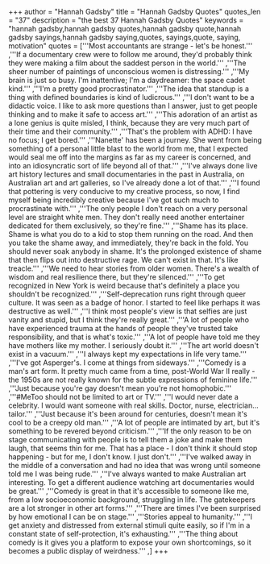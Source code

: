 +++
author = "Hannah Gadsby"
title = "Hannah Gadsby Quotes"
quotes_len = "37"
description = "the best 37 Hannah Gadsby Quotes"
keywords = "hannah gadsby,hannah gadsby quotes,hannah gadsby quote,hannah gadsby sayings,hannah gadsby saying,quotes, sayings,quote, saying, motivation"
quotes = ['''Most accountants are strange - let's be honest.''' ,'''If a documentary crew were to follow me around, they'd probably think they were making a film about the saddest person in the world.''' ,'''The sheer number of paintings of unconscious women is distressing.''' ,'''My brain is just so busy. I'm inattentive; I'm a daydreamer: the space cadet kind.''' ,'''I'm a pretty good procrastinator.''' ,'''The idea that standup is a thing with defined boundaries is kind of ludicrous.''' ,'''I don't want to be a didactic voice. I like to ask more questions than I answer, just to get people thinking and to make it safe to access art.''' ,'''This adoration of an artist as a lone genius is quite misled, I think, because they are very much part of their time and their community.''' ,'''That's the problem with ADHD: I have no focus; I get bored.''' ,'''Nanette' has been a journey. She went from being something of a personal little blast to the world from me, that I expected would seal me off into the margins as far as my career is concerned, and into an idiosyncratic sort of life beyond all of that.''' ,'''I've always done live art history lectures and small documentaries in the past in Australia, on Australian art and art galleries, so I've already done a lot of that.''' ,'''I found that pottering is very conducive to my creative process, so now, I find myself being incredibly creative because I've got such much to procrastinate with.''' ,'''The only people I don't reach on a very personal level are straight white men. They don't really need another entertainer dedicated for them exclusively, so they're fine.''' ,'''Shame has its place. Shame is what you do to a kid to stop them running on the road. And then you take the shame away, and immediately, they're back in the fold. You should never soak anybody in shame. It's the prolonged existence of shame that then flips out into destructive rage. We can't exist in that. It's like treacle.''' ,'''We need to hear stories from older women. There's a wealth of wisdom and real resilience there, but they're silenced.''' ,'''To get recognized in New York is weird because that's definitely a place you shouldn't be recognized.''' ,'''Self-deprecation runs right through queer culture. It was seen as a badge of honor. I started to feel like perhaps it was destructive as well.''' ,'''I think most people's view is that selfies are just vanity and stupid, but I think they're really great.''' ,'''A lot of people who have experienced trauma at the hands of people they've trusted take responsibility, and that is what's toxic.''' ,'''A lot of people have told me they have mothers like my mother. I seriously doubt it.''' ,'''The art world doesn't exist in a vacuum.''' ,'''I always kept my expectations in life very tame.''' ,'''I've got Asperger's. I come at things from sideways.''' ,'''Comedy is a man's art form. It pretty much came from a time, post-World War II really - the 1950s are not really known for the subtle expressions of feminine life.''' ,'''Just because you're gay doesn't mean you're not homophobic.''' ,'''#MeToo should not be limited to art or TV.''' ,'''I would never date a celebrity. I would want someone with real skills. Doctor, nurse, electrician... tailor.''' ,'''Just because it's been around for centuries, doesn't mean it's cool to be a creepy old man.''' ,'''A lot of people are intimated by art, but it's something to be revered beyond criticism.''' ,'''If the only reason to be on stage communicating with people is to tell them a joke and make them laugh, that seems thin for me. That has a place - I don't think it should stop happening - but for me, I don't know. I just don't.''' ,'''I've walked away in the middle of a conversation and had no idea that was wrong until someone told me I was being rude.''' ,'''I've always wanted to make Australian art interesting. To get a different audience watching art documentaries would be great.''' ,'''Comedy is great in that it's accessible to someone like me, from a low socioeconomic background, struggling in life. The gatekeepers are a lot stronger in other art forms.''' ,'''There are times I've been surprised by how emotional I can be on stage.''' ,'''Stories appeal to humanity.''' ,'''I get anxiety and distressed from external stimuli quite easily, so if I'm in a constant state of self-protection, it's exhausting.''' ,'''The thing about comedy is it gives you a platform to expose your own shortcomings, so it becomes a public display of weirdness.''' ,]
+++